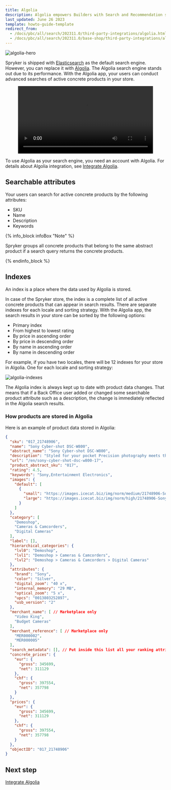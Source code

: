 ```yaml
---
title: Algolia
description: Algolia empowers Builders with Search and Recommendation services to create world-class digital experiences.
last_updated: June 26 2023
template: howto-guide-template
redirect_from:
  - /docs/pbc/all/search/202311.0/third-party-integrations/algolia.html  - 
  - /docs/pbc/all/search/202311.0/base-shop/third-party-integrations/algolia.html
---
```


![algolia-hero](https://spryker.s3.eu-central-1.amazonaws.com/docs/pbc/all/search/third-party-integrations/algolia/algolia-hero.png)

Spryker is shipped with [Elasticsearch](https://www.elastic.co/elasticsearch/) as the default search engine. However, you can replace it with [Algolia](https://www.algolia.com/). The Algolia search engine stands out due to its performance. With the Algolia app, your users can conduct advanced searches of active concrete products in your store.

<figure class="video_container">
    <video width="100%" height="auto" controls>
    <source src="https://spryker.s3.eu-central-1.amazonaws.com/docs/pbc/all/search/algolia/algolia/Algolia_ACPApp_Demo.mp4" type="video/mp4">
  </video>
</figure>

To use Algolia as your search engine, you need an account with Algolia. For details about Algolia integration, see [Integrate Algolia](/docs/pbc/all/search/{{page.version}}/base-shop/third-party-integrations/algolia/integrate-algolia.html).


## Searchable attributes

Your users can search for active concrete products by the following attributes:

- SKU
- Name
- Description
- Keywords

{% info_block infoBox "Note" %}

Spryker groups all concrete products that belong to the same abstract product if a search query returns the concrete products.

{% endinfo_block %}

## Indexes

An index is a place where the data used by Algolia is stored.

In case of the Spryker store, the index is a complete list of all active concrete products that can appear in search results.
There are separate indexes for each locale and sorting strategy. With the Algolia app, the search results in your store can be sorted by the following options:

- Primary index
- From highest to lowest rating
- By price in ascending order
- By price in descending order
- By name in ascending order
- By name in descending order

For example, if you have two locales, there will be 12 indexes for your store in Algolia. One for each locale and sorting strategy:

![algolia-indexes](https://spryker.s3.eu-central-1.amazonaws.com/docs/pbc/all/search/algolia/algolia/algolia-index.png)

The Algolia index is always kept up to date with product data changes. That means that if a Back Office user added or changed some searchable product attribute such as a description, the change is immediately reflected in the Algolia search results.

### How products are stored in Algolia

Here is an example of product data stored in Algolia:

```json
{
  "sku": "017_21748906",
  "name": "Sony Cyber-shot DSC-W800",
  "abstract_name": "Sony Cyber-shot DSC-W800",
  "description": "Styled for your pocket Precision photography meets the portability of a smartphone. The W800 is small enough to take great photos, look good while doing it, and slip in your pocket. Shooting great photos and videos is easy with the W800. Buttons are positioned for ease of use, while a dedicated movie button makes shooting movies simple. The vivid 2.7-type Clear Photo LCD display screen lets you view your stills and play back movies with minimal effort. Whip out the W800 to capture crisp, smooth footage in an instant. At the press of a button, you can record blur-free 720 HD images with digital sound. Breathe new life into a picture by using built-in Picture Effect technology. There’s a range of modes to choose from – you don’t even have to download image-editing software.",
  "url": "/en/sony-cyber-shot-dsc-w800-17",
  "product_abstract_sku": "017",
  "rating": 4.5,
  "keywords": "Sony,Entertainment Electronics",
  "images": {
    "default": [
      {
        "small": "https://images.icecat.biz/img/norm/medium/21748906-Sony.jpg",
        "large": "https://images.icecat.biz/img/norm/high/21748906-Sony.jpg"
      }
    ]
  },
  "category": [
    "Demoshop",
    "Cameras & Camcorders",
    "Digital Cameras"
  ],
  "label": [],
  "hierarchical_categories": {
    "lvl0": "Demoshop",
    "lvl1": "Demoshop > Cameras & Camcorders",
    "lvl2": "Demoshop > Cameras & Camcorders > Digital Cameras"
  },
  "attributes": {
    "brand": "Sony",
    "color": "Silver",
    "digital_zoom": "40 x",
    "internal_memory": "29 MB",
    "optical_zoom": "5 x",
    "upcs": "0013803252897",
    "usb_version": "2"
  },
  "merchant_name": [ // Marketplace only
    "Video King",
    "Budget Cameras"
  ],
  "merchant_reference": [ // Marketplace only
    "MER000002",
    "MER000005"
  ],
  "search_metadata": [], // Put inside this list all your ranking attributes
  "concrete_prices": {
    "eur": {
      "gross": 345699,
      "net": 311129
    },
    "chf": {
      "gross": 397554,
      "net": 357798
    }
  },
  "prices": {
    "eur": {
      "gross": 345699,
      "net": 311129
    },
    "chf": {
      "gross": 397554,
      "net": 357798
    }
  },
  "objectID": "017_21748906"
}
```

## Next step
[Integrate Algolia](/docs/pbc/all/search/{{page.version}}/base-shop/third-party-integrations/integrate-algolia.html)
